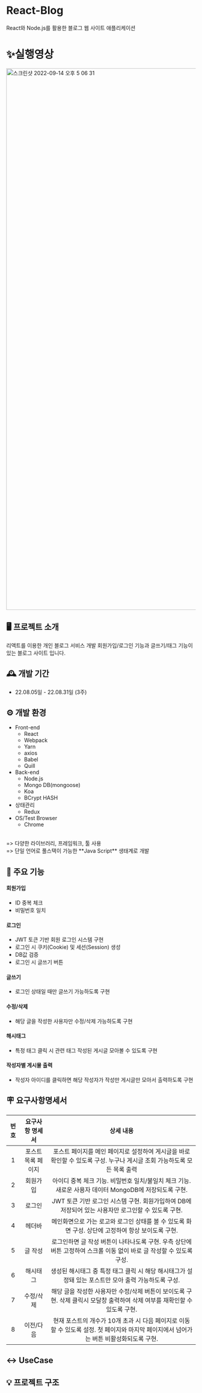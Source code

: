 # React-Blog
React와 Node.js를 활용한 블로그 웹 사이트 애플리케이션

# ✨실행영상
<a href="https://youtu.be/soZUhsGuUjg">
<img width="1440" alt="스크린샷 2022-09-14 오후 5 06 31" src="https://user-images.githubusercontent.com/87863264/190311598-dfc51422-5bdf-45eb-a018-33356c86485b.png">
</a>

## 🖥️ 프로젝트 소개
리액트를 이용한 개인 블로그 서비스 개발
회원가입/로그인 기능과 글쓰기/태그 기능이 있는 블로그 사이트 입니다. 

## 🕰️ 개발 기간
* 22.08.05일 - 22.08.31일 (3주)

## ⚙️ 개발 환경
- Front-end
  - React
  - Webpack
  - Yarn
  - axios
  - Babel
  - Quill
- Back-end
  - Node.js
  - Mongo DB(mongoose)
  - Koa
  - BCrypt HASH
- 상태관리
  - Redux
- OS/Test Browser
  - Chrome
<br>
=> 다양한 라이브러리, 프레임워크, 툴 사용<br>
=> 단일 언어로 풀스택이 가능한 **Java Script** 생태계로 개발

## 📌 주요 기능
#### 회원가입
- ID 중복 체크
- 비밀번호 일치
#### 로그인
- JWT 토큰 기반 회원 로그인 시스템 구현
- 로그인 시 쿠키(Cookie) 및 세션(Session) 생성
- DB값 검증
- 로그인 시 글쓰기 버튼 
#### 글쓰기
- 로그인 상태일 때만 글쓰기 가능하도록 구현
#### 수정/삭제
- 해당 글을 작성한 사용자만 수정/삭제 가능하도록 구현
#### 해시태그
- 특정 태그 클릭 시 관련 태그 작성된 게시글 모아볼 수 있도록 구현
#### 작성자별 게시물 출력
- 작성자 아이디를 클릭하면 해당 작성자가 작성만 게시글만 모아서 출력하도록 구현

## 🪧 요구사항명세서
| **번호** | **요구사항 명세서** |                                                              **상세 내용**                                                              |
|:--------:|:-------------------:|:---------------------------------------------------------------------------------------------------------------------------------------:|
|     1    |  포스트 목록 페이지 | 포스트 페이지를 메인 페이지로 설정하여 게시글을 바로 확인할 수 있도록 구성. 누구나 게시글 조회 가능하도록 모든 목록 출력                |
|     2    |       회원가입      | 아이디 중복 체크 기능. 비밀번호 일치/불일치 체크 기능. 새로운 사용자 데이터 MongoDB에 저장되도록 구현.                                  |
|     3    |        로그인       | JWT 토큰 기반 로그인 시스템 구현. 회원가입하여 DB에 저장되어 있는 사용자만 로그인할 수 있도록 구현.                                     |
|     4    |        헤더바       | 메인화면으로 가는 로고와 로그인 상태를 볼 수 있도록 화면 구성. 상단에 고정하여 항상 보이도록 구현.                                      |
|     5    |       글 작성       | 로그인하면 글 작성 버튼이 나타나도록 구현. 우측 상단에 버튼 고정하여 스크롤 이동 없이 바로 글 작성할 수 있도록 구성.                    |
|     6    |       해시태그      | 생성된 해시태그 중 특정 태그 클릭 시 해당 해시태그가 설정돼 있는 포스트만 모아 출력 가능하도록 구성.                                    |
|     7    |      수정/삭제      | 해당 글을 작성한 사용자만 수정/삭제 버튼이 보이도록 구현. 삭제 클릭시 모달창 출력하여 삭제 여부를 재확인할 수 있도록 구현.              |
|     8    |      이전/다음      | 현재 포스트의 개수가 10개 초과 시 다음 페이지로 이동할 수 있도록 설정. 첫 페이지와 마지막 페이지에서 넘어가는 버튼 비활성화되도록 구현. |

## ↔️ UseCase

## 💡 프로젝트 구조







